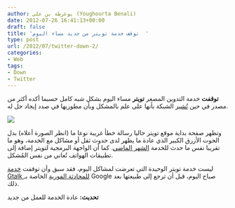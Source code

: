 ```yaml
---
author: يوغرطة بن علي (Youghourta Benali)
date: 2012-07-26 16:41:13+00:00
draft: false
title: 'توقف خدمة تويتر من جديد مساء اليوم  '
type: post
url: /2012/07/twitter-down-2/
categories:
- Web
tags:
- Down
- Twitter
---
```


**توقفت** خدمة التدوين المصغر **تويتر** مساء اليوم بشكل شبه كامل حسبما أكده أكثر من مصدر في حين [تُشير](http://status.twitter.com/post/28057350532/twitter-site-issue) الشبكة بأنها على علم بالمشكل وبأن مطوريها في صدد إيجاد حل له.




[![](https://www.it-scoop.com/wp-content/uploads/2012/07/twitter-down.png)
](https://www.it-scoop.com/wp-content/uploads/2012/07/twitter-down.png)




وتظهر صفحة بداية موقع تويتر حاليا رسالة خطأ غريبة نوعا ما (انظر الصورة أعلاه) بدل الحوت الأزرق الكبير الذي عادة ما يظهر لدى حدوث ثقل أو مشاكل مع الخدمة، وهو ما تقريبا نفس ما حدث للخدمة [الشهر الماضي](https://www.it-scoop.com/2012/06/twitter-down/). كما أن الواجهة البرمجية لتويتر إضافة إلى تطبيقات الهواتف تُعاني من نفس المُشكل.




ليست خدمة تويتر الوحيدة التي تعرضت لمشاكل اليوم، فقد سبق وأن توقفت [خدمة Gtalk للمحادثة الفورية](http://techcrunch.com/2012/07/26/google-talk-is-down-worldwide-outage-since-650-am-edt/) الخاصة بـ Google صباح اليوم، قبل أن ترجع إلى طبيعتها بعد ذلك.




**تحديث:** عادة الخدمة للعمل من جديد
